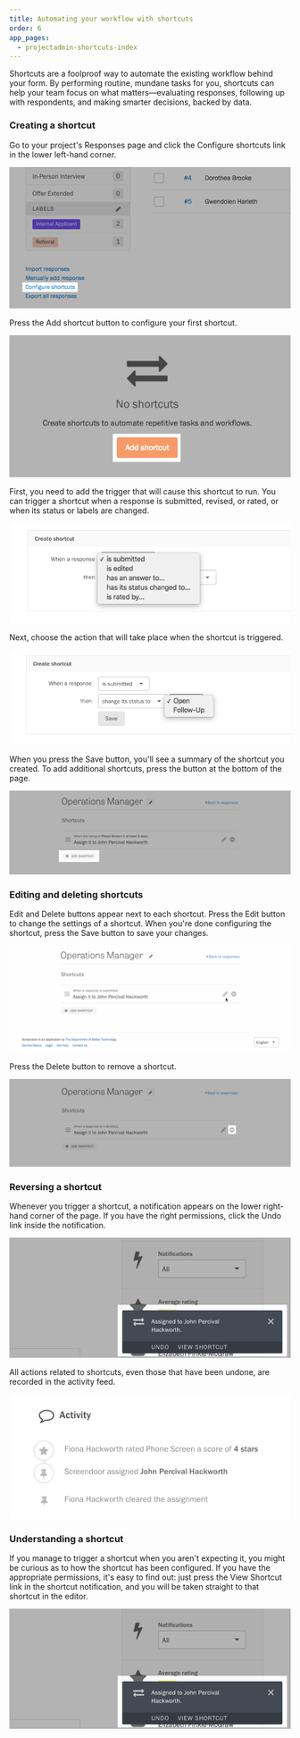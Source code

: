 ```yaml
---
title: Automating your workflow with shortcuts
order: 6
app_pages:
  - projectadmin-shortcuts-index
---
```


Shortcuts are a foolproof way to automate the existing workflow behind your form. By performing routine, mundane tasks for you, shortcuts can help your team focus on what matters—evaluating responses, following up with respondents, and making smarter decisions, backed by data.

### Creating a shortcut

Go to your project's Responses page and click the Configure shortcuts link in the lower left-hand corner.

![Screenshot of Configure shortcuts link on Responses page.](../images/shortcuts_1.png)

Press the Add shortcut button to configure your first shortcut.

![Screenshot of initial Add shortcut button on Shortcuts Editor page.](../images/shortcuts_2.png)

First, you need to add the trigger that will cause this shortcut to run. You can trigger a shortcut when a response is submitted, revised, or rated, or when its status or labels are changed.

![Screenshot of adding a trigger in the Create shortcut menu.](../images/shortcuts_3_trigger.png)

Next, choose the action that will take place when the shortcut is triggered.

![Screenshot of selecting triggered action in the Create shortcut menu.](../images/shortcuts_3_action.png)

When you press the Save button, you'll see a summary of the shortcut you created. To add additional shortcuts, press the button at the bottom of the page.

![Screenshot of Add shortcut button on Shortcuts Editor page.](../images/shortcuts_4.png)

### Editing and deleting shortcuts

Edit and Delete buttons appear next to each shortcut. Press the Edit button to change the settings of a shortcut. When you're done configuring the shortcut, press the Save button to save your changes.

![Gif of editing a shortcut.](../images/shortcuts.gif)

Press the Delete button to remove a shortcut.

![Screenshot of a shortcut's delete button.](../images/shortcuts_5.png)

### Reversing a shortcut

Whenever you trigger a shortcut, a notification appears on the lower right-hand corner of the page. If you have the right permissions, click the Undo link inside the notification.

![Screenshot of shortcut notification.](../images/shortcuts_6.png)

All actions related to shortcuts, even those that have been undone, are recorded in the activity feed.

![Screenshot of activity feed with shortcut-related actions.](../images/shortcuts_7.png)

### Understanding a shortcut

If you manage to trigger a shortcut when you aren't expecting it, you might be curious as to how the shortcut has been configured. If you have the appropriate permissions, it's easy to find out: just press the View Shortcut link in the shortcut notification, and you will be taken straight to that shortcut in the editor.

![Screenshot of shortcut notification.](../images/shortcuts_6.png)
